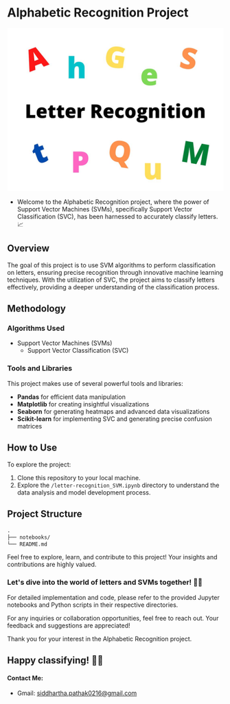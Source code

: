 # Alphabetic Recognition Project
![Letter Recognition](https://raw.githubusercontent.com/siddhartha1104/Machine_learning_Projects/main/4_Letter-recognition_SVM_ML/IMG_letter-recognition.jpg)

- Welcome to the Alphabetic Recognition project, where the power of Support Vector Machines (SVMs), specifically Support Vector Classification (SVC), has been harnessed to accurately classify letters. 📈

## Overview

The goal of this project is to use SVM algorithms to perform classification on letters, ensuring precise recognition through innovative machine learning techniques. With the utilization of SVC, the project aims to classify letters effectively, providing a deeper understanding of the classification process.

## Methodology

### Algorithms Used
- Support Vector Machines (SVMs)
  - Support Vector Classification (SVC)

### Tools and Libraries

This project makes use of several powerful tools and libraries:

- **Pandas** for efficient data manipulation
- **Matplotlib** for creating insightful visualizations
- **Seaborn** for generating heatmaps and advanced data visualizations
- **Scikit-learn** for implementing SVC and generating precise confusion matrices



## How to Use

To explore the project:

1. Clone this repository to your local machine.
2. Explore the `/letter-recognition_SVM.ipynb` directory to understand the data analysis and model development process.

## Project Structure

```plaintext
.
├── notebooks/
└── README.md
```

Feel free to explore, learn, and contribute to this project! Your insights and contributions are highly valued.

### Let's dive into the world of letters and SVMs together! 🚀🔠

For detailed implementation and code, please refer to the provided Jupyter notebooks and Python scripts in their respective directories.

For any inquiries or collaboration opportunities, feel free to reach out. Your feedback and suggestions are appreciated!

Thank you for your interest in the Alphabetic Recognition project.

Happy classifying! 🌟🤖
--

#### Contact Me:
  - Gmail: siddhartha.pathak0216@gmail.com 
